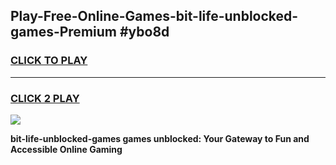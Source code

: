
## Play-Free-Online-Games-bit-life-unblocked-games-Premium #ybo8d
<h3>
<a href="https://premium.freeplayer.one?title=bit-life-unblocked-games&ref=8M">CLICK TO PLAY</a></h3>
<hr>

<h3>
<a href="https://premium.freeplayer.one?title=bit-life-unblocked-games&ref=8M">CLICK 2 PLAY</a>
  
</h3>

<a href="https://premium.freeplayer.one?title=bit-life-unblocked-games&ref=8M"><img src="https://clearcache.store/games.png"></a>


**bit-life-unblocked-games games unblocked: Your Gateway to Fun and Accessible Online Gaming**
